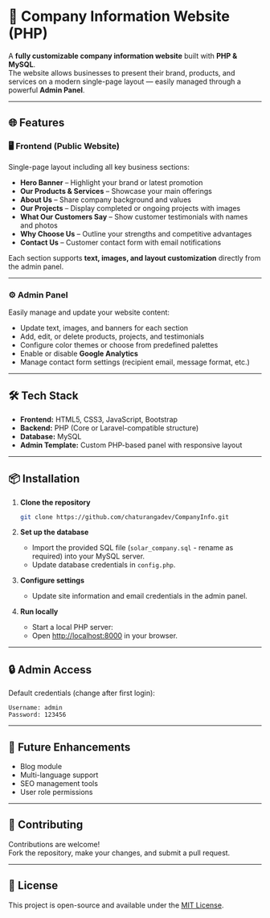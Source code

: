 # 🏢 Company Information Website (PHP)

A **fully customizable company information website** built with **PHP & MySQL**.  
The website allows businesses to present their brand, products, and services on a modern single-page layout — easily managed through a powerful **Admin Panel**.

---

## 🌐 Features

### 🖥️ Frontend (Public Website)
Single-page layout including all key business sections:
- **Hero Banner** – Highlight your brand or latest promotion  
- **Our Products & Services** – Showcase your main offerings  
- **About Us** – Share company background and values  
- **Our Projects** – Display completed or ongoing projects with images  
- **What Our Customers Say** – Show customer testimonials with names and photos  
- **Why Choose Us** – Outline your strengths and competitive advantages  
- **Contact Us** – Customer contact form with email notifications  

Each section supports **text, images, and layout customization** directly from the admin panel.

---

### ⚙️ Admin Panel
Easily manage and update your website content:
- Update text, images, and banners for each section  
- Add, edit, or delete products, projects, and testimonials  
- Configure color themes or choose from predefined palettes  
- Enable or disable **Google Analytics**  
- Manage contact form settings (recipient email, message format, etc.)

---

## 🛠️ Tech Stack

- **Frontend:** HTML5, CSS3, JavaScript, Bootstrap  
- **Backend:** PHP (Core or Laravel-compatible structure)  
- **Database:** MySQL  
- **Admin Template:** Custom PHP-based panel with responsive layout  

---

## 📦 Installation

1. **Clone the repository**
   ```bash
   git clone https://github.com/chaturangadev/CompanyInfo.git
   ```

2. **Set up the database**
   - Import the provided SQL file (`solar_company.sql` - rename as required) into your MySQL server.  
   - Update database credentials in `config.php`.

3. **Configure settings**
   - Update site information and email credentials in the admin panel.

4. **Run locally**
   - Start a local PHP server:
   - Open [http://localhost:8000](http://localhost:8000) in your browser.

---

## 🔒 Admin Access

Default credentials (change after first login):
```
Username: admin
Password: 123456
```

---

## 🚀 Future Enhancements
- Blog module  
- Multi-language support  
- SEO management tools  
- User role permissions  

---

## 🤝 Contributing
Contributions are welcome!  
Fork the repository, make your changes, and submit a pull request.

---

## 📄 License
This project is open-source and available under the [MIT License](LICENSE).
